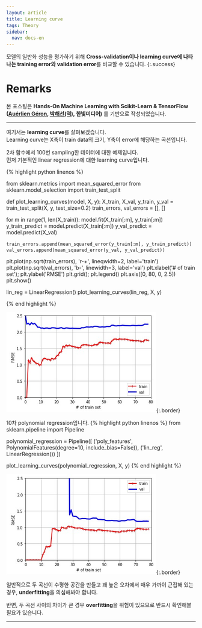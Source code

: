 ```yaml
---
layout: article
title: Learning curve
tags: Theory
sidebar:
  nav: docs-en
---
```


모델의 일반화 성능을 평가하기 위해 **Cross-validation이나 learning curve에 나타나는 training error와 validation error**를 비교할 수 있습니다.
{:.success}

<!-- more -->

# Remarks
본 포스팅은 **Hands-On Machine Learning with Scikit-Learn & TensorFlow ([Auérlien Géron](https://github.com/ageron/handson-ml), [박해선(역)](https://github.com/rickiepark/handson-ml), 한빛미디어)** 를 기반으로 작성되었습니다.

---

여기서는 **learning curve**를 살펴보겠습니다. <br>
Learning curve는 X축이 train data의 크기, Y축이 error에 해당하는 곡선입니다. <br>

2차 함수에서 100번 sampling한 데이터에 대한 예제입니다. <br>
먼저 기본적인 linear regression에 대한 learning curve입니다. <br>

{% highlight python linenos %}

from sklearn.metrics import mean_squared_error
from sklearn.model_selection import train_test_split

def plot_learning_curves(model, X, y):
  X_train, X_val, y_train, y_val = train_test_split(X, y, test_size=0.2)
  train_errors, val_errors = [], []

  for m in range(1, len(X_train)):
    model.fit(X_train[:m], y_train[:m])
    y_train_predict = model.predict(X_train[:m])
    y_val_predict = model.predict(X_val)

    train_errors.append(mean_squared_error(y_train[:m], y_train_predict))
    val_errors.append(mean_squared_error(y_val, y_val_predict))

  plt.plot(np.sqrt(train_errors), 'r-+', lineqwidth=2, label='train')
  plt.plot(np.sqrt(val_errors), 'b-', linewidth=3, label='val')
  plt.xlabel('# of train set');  plt.ylabel('RMSE')
  plt.grid();  plt.legend()
  plt.axis([0, 80, 0, 2.5])
  plt.show()

lin_reg = LinearRegression()
plot_learning_curves(lin_reg, X, y)

{% end highlight %}

![Image](https://raw.githubusercontent.com/djy-git/djy-git.github.io/master/_posts/assets/lc_1.jpg){:.border} <br>

10차 polynomial regression입니다.
{% highlight python linenos %}
from sklearn.pipeline import Pipeline

polynomial_regression = Pipeline([
    ('poly_features', PolynomialFeatures(degree=10, include_bias=False)),
    ('lin_reg', LinearRegression())
])

plot_learning_curves(polynomial_regression, X, y)
{% end highlight %}

![Image](https://raw.githubusercontent.com/djy-git/djy-git.github.io/master/_posts/assets/lc_2.jpg){:.border} <br>

일반적으로 두 곡선이 수평한 공간을 만들고 꽤 높은 오차에서 매우 가까이 근접해 있는 경우, **underfitting**을 의심해봐야 합니다. <br>

반면, 두 곡선 사이의 차이가 큰 경우 **overfitting**을 위험이 있으므로 반드시 확인해볼 필요가 있습니다.


---
